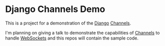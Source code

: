 Django Channels Demo
=======

This is a project for a demonstration of the [Django](https://docs.djangoproject.com) [Channels](http://channels.readthedocs.org/en/latest/getting-started.html).

I'm planning on giving a talk to demonstrate the capabilities of [Channels](http://channels.readthedocs.org/en/latest/getting-started.html) to handle [WebSockets](https://en.wikipedia.org/wiki/WebSocket) and this repos will contain the sample code. 
